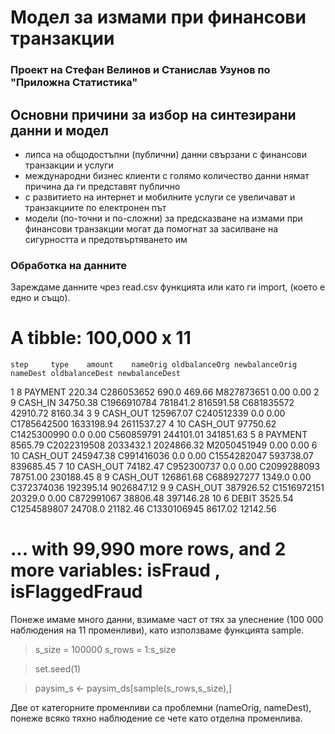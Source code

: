 # **Модел за измами при финансови транзакции**
### Проект на Стефан Велинов и Станислав Узунов по "Приложна Статистика"

## Основни причини за избор на синтезирани данни и модел
 * липса на общодостъпни (публични) данни свързани с финансови транзакции и услуги
 * международни бизнес клиенти с голямо количество данни нямат причина да ги представят публично
 * с развитието на интернет и мобилните услуги се увеличават и транзакциите по електронен път
 * модели (по-точни и по-сложни) за предсказване на измами при финансови транзакции могат да помогнат за засилване на сигурността и предотвъртяването им

### Обработка на данните
Зареждаме данните чрез read.csv функцията или като ги import, (което е едно и също).

# A tibble: 100,000 x 11
    step     type    amount    nameOrig oldbalanceOrg newbalanceOrig    nameDest oldbalanceDest newbalanceDest
   <int>    <chr>     <dbl>       <chr>         <dbl>          <dbl>       <chr>          <dbl>          <dbl>
1      8  PAYMENT    220.34  C286053652         690.0         469.66  M827873651           0.00           0.00
2      9  CASH_IN  34750.38 C1966910784      781841.2      816591.58  C681835572       42910.72        8160.34
3      9 CASH_OUT 125967.07  C240512339           0.0           0.00 C1785642500     1633198.94     2611537.27
4     10 CASH_OUT  97750.62 C1425300990           0.0           0.00  C560859791      244101.01      341851.63
5      8  PAYMENT   8565.79 C2022319508     2033432.1     2024866.32 M2050451949           0.00           0.00
6     10 CASH_OUT 245947.38  C991416036           0.0           0.00 C1554282047      593738.07      839685.45
7     10 CASH_OUT  74182.47  C952300737           0.0           0.00 C2099288093       78751.00      230188.45
8      9 CASH_OUT 126861.68  C688927277        1349.0           0.00  C372374036      192395.14     9026847.12
9      9 CASH_OUT 387926.52 C1516972151       20329.0           0.00  C872991067       38806.48      397146.28
10     6    DEBIT   3525.54 C1254589807       24708.0       21182.46 C1330106945        8617.02       12142.56
# ... with 99,990 more rows, and 2 more variables: isFraud <int>, isFlaggedFraud <int>

Понеже имаме много данни, взимаме част от тях за улеснение (100 000 наблюдения на 11 променливи), като използваме функцията samplе.

>s_size = 100000
>s_rows = 1:s_size

>set.seed(1)

>paysim_s <- paysim_ds[sample(s_rows,s_size),]


Две от категорните променливи са проблемни (nameOrig, nameDest), понеже всяко тяхно наблюдение се чете като отделна променлива.

